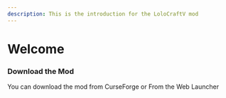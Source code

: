 ```yaml
---
description: This is the introduction for the LoloCraftV mod
---
```


# Welcome

### Download the Mod

You can download the mod from CurseForge or From the Web Launcher
